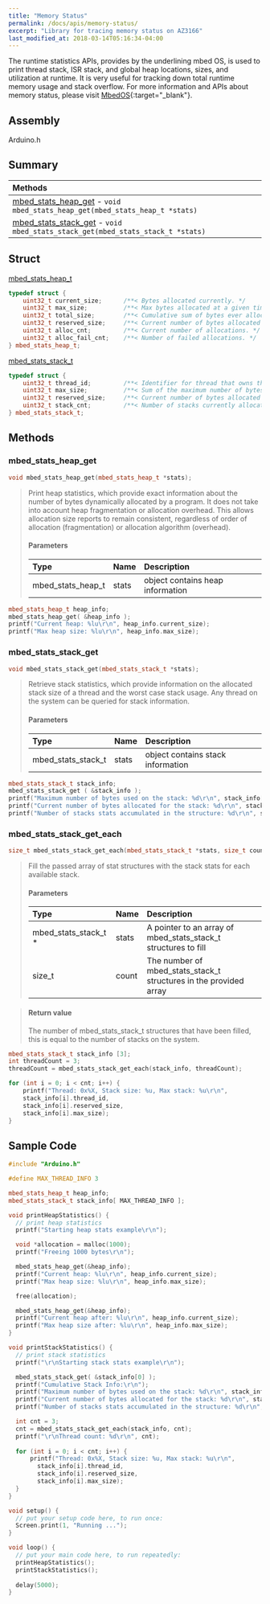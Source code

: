 ```yaml
---
title: "Memory Status"
permalink: /docs/apis/memory-status/
excerpt: "Library for tracing memory status on AZ3166"
last_modified_at: 2018-03-14T05:16:34-04:00
---
```


The runtime statistics APIs, provides by the underlining mbed OS, is used to print thread stack, ISR stack, and global heap locations, sizes, and utilization at runtime. It is very useful for tracking down total runtime memory usage and stack overflow. For more information and APIs about memory status, please visit [MbedOS](https://os.mbed.com/docs/v5.7/reference/memorystats.html){:target="_blank"}.

## Assembly

Arduino.h

## Summary

| Methods |
| :------ |
| [mbed_stats_heap_get](#mbed_stats_heap_get) - `void mbed_stats_heap_get(mbed_stats_heap_t *stats)` |
| [mbed_stats_stack_get](#mbed_stats_stack_get) - `void mbed_stats_stack_get(mbed_stats_stack_t *stats)` |

## Struct

[mbed_stats_heap_t](#mbed_stats_heap_t)
``` cpp
typedef struct {
    uint32_t current_size;      /**< Bytes allocated currently. */
    uint32_t max_size;          /**< Max bytes allocated at a given time. */
    uint32_t total_size;        /**< Cumulative sum of bytes ever allocated. */
    uint32_t reserved_size;     /**< Current number of bytes allocated for the heap. */
    uint32_t alloc_cnt;         /**< Current number of allocations. */
    uint32_t alloc_fail_cnt;    /**< Number of failed allocations. */
} mbed_stats_heap_t;
```

[mbed_stats_stack_t](#mbed_stats_stack_t)
``` cpp
typedef struct {
    uint32_t thread_id;         /**< Identifier for thread that owns the stack. */
    uint32_t max_size;          /**< Sum of the maximum number of bytes used in each stack. */
    uint32_t reserved_size;     /**< Current number of bytes allocated for all stacks. */
    uint32_t stack_cnt;         /**< Number of stacks currently allocated. */
} mbed_stats_stack_t;
```

## Methods

### mbed_stats_heap_get

```cpp
void mbed_stats_heap_get(mbed_stats_heap_t *stats);
```

> Print heap statistics, which provide exact information about the number of bytes dynamically allocated by a program. It does not take into account heap fragmentation or allocation overhead. This allows allocation size reports to remain consistent, regardless of order of allocation (fragmentation) or allocation algorithm (overhead).
> 
> #### Parameters
> 
> | Type | Name | Description |
> | :--- | :--- | :---------- |
> | mbed_stats_heap_t | stats | object contains heap information |

```cpp
mbed_stats_heap_t heap_info;
mbed_stats_heap_get( &heap_info );
printf("Current heap: %lu\r\n", heap_info.current_size);
printf("Max heap size: %lu\r\n", heap_info.max_size);
```


### mbed_stats_stack_get

```cpp
void mbed_stats_stack_get(mbed_stats_stack_t *stats);
```

> Retrieve stack statistics, which provide information on the allocated stack size of a thread and the worst case stack usage. Any thread on the system can be queried for stack information.
> 
> #### Parameters
> 
> | Type | Name | Description |
> | :--- | :--- | :---------- |
> | mbed_stats_stack_t | stats | object contains stack information |

```cpp
mbed_stats_stack_t stack_info;
mbed_stats_stack_get ( &stack_info );
printf("Maximum number of bytes used on the stack: %d\r\n", stack_info[0].max_size);
printf("Current number of bytes allocated for the stack: %d\r\n", stack_info[0].reserved_size);
printf("Number of stacks stats accumulated in the structure: %d\r\n", stack_info[0].stack_cnt);
```

### mbed_stats_stack_get_each

```cpp
size_t mbed_stats_stack_get_each(mbed_stats_stack_t *stats, size_t count);
```

> Fill the passed array of stat structures with the stack stats for each available stack.
> 
> #### Parameters
> 
> | Type | Name | Description |
> | :--- | :--- | :---------- |
> | mbed_stats_stack_t * | stats | A pointer to an array of mbed_stats_stack_t structures to fill |
> | size_t | count |  The number of mbed_stats_stack_t structures in the provided array |

> #### Return value
> 
> The number of mbed_stats_stack_t structures that have been filled, this is equal to the number of stacks on the system.

```cpp
mbed_stats_stack_t stack_info [3];
int threadCount = 3;
threadCount = mbed_stats_stack_get_each(stack_info, threadCount);

for (int i = 0; i < cnt; i++) {
    printf("Thread: 0x%X, Stack size: %u, Max stack: %u\r\n",
    stack_info[i].thread_id,
    stack_info[i].reserved_size,
    stack_info[i].max_size);
}
```

## Sample Code

``` cpp
#include "Arduino.h"

#define MAX_THREAD_INFO 3

mbed_stats_heap_t heap_info;
mbed_stats_stack_t stack_info[ MAX_THREAD_INFO ];

void printHeapStatistics() {
  // print heap statistics
  printf("Starting heap stats example\r\n");

  void *allocation = malloc(1000);
  printf("Freeing 1000 bytes\r\n");

  mbed_stats_heap_get(&heap_info);
  printf("Current heap: %lu\r\n", heap_info.current_size);
  printf("Max heap size: %lu\r\n", heap_info.max_size);

  free(allocation);

  mbed_stats_heap_get(&heap_info);
  printf("Current heap after: %lu\r\n", heap_info.current_size);
  printf("Max heap size after: %lu\r\n", heap_info.max_size);
}

void printStackStatistics() {
  // print stack statistics
  printf("\r\nStarting stack stats example\r\n");

  mbed_stats_stack_get( &stack_info[0] );
  printf("Cumulative Stack Info:\r\n");
  printf("Maximum number of bytes used on the stack: %d\r\n", stack_info[0].max_size);
  printf("Current number of bytes allocated for the stack: %d\r\n", stack_info[0].reserved_size);
  printf("Number of stacks stats accumulated in the structure: %d\r\n", stack_info[0].stack_cnt);

  int cnt = 3;
  cnt = mbed_stats_stack_get_each(stack_info, cnt);
  printf("\r\nThread count: %d\r\n", cnt);
 
  for (int i = 0; i < cnt; i++) {
      printf("Thread: 0x%X, Stack size: %u, Max stack: %u\r\n",
        stack_info[i].thread_id,
        stack_info[i].reserved_size,
        stack_info[i].max_size);
  }
}

void setup() {
  // put your setup code here, to run once:
  Screen.print(1, "Running ...");
}

void loop() {
  // put your main code here, to run repeatedly:
  printHeapStatistics();
  printStackStatistics();
  
  delay(5000);
}
```
